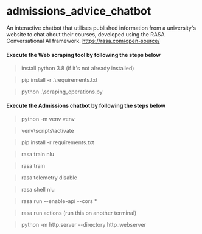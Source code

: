 # admissions_advice_chatbot
An interactive chatbot that utilises published information from a university's website to chat about their courses, developed using the RASA Conversational AI framework. https://rasa.com/open-source/

#### Execute the Web scraping tool by following the steps below

> install python 3.8 (if it's not already installed)

> pip install -r .\requirements.txt

> python .\scraping_operations.py

#### Execute the Admissions chatbot by following the steps below

> python -m venv venv

> venv\scripts\activate

> pip install -r requirements.txt

> rasa train nlu

> rasa train

> rasa telemetry disable

> rasa shell nlu

> rasa run --enable-api --cors *

> rasa run actions (run this on another terminal)

> python -m http.server --directory http_webserver